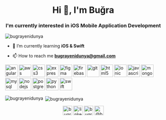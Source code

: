 <h1 align="center">Hi 👋, I'm Buğra</h1>
<h3 align="center">I'm currently interested in iOS Mobile Application Development</h3>

<p align="left"> <img src="https://komarev.com/ghpvc/?username=bugrayenidunya" alt="bugrayenidunya" /> </p>

- 🌱 I’m currently learning **iOS & Swift**

- 📫 How to reach me **bugrayenidunya@gmail.com**

<p align="left"><img src="https://devicons.github.io/devicon/devicon.git/icons/angularjs/angularjs-original.svg" alt="angularjs" width="40" height="40"/> <img src="https://devicons.github.io/devicon/devicon.git/icons/amazonwebservices/amazonwebservices-original-wordmark.svg" alt="aws" width="40" height="40"/> <img src="https://devicons.github.io/devicon/devicon.git/icons/css3/css3-original-wordmark.svg" alt="css3" width="40" height="40"/> <img src="https://devicons.github.io/devicon/devicon.git/icons/express/express-original-wordmark.svg" alt="express" width="40" height="40"/> <img src="https://www.vectorlogo.zone/logos/figma/figma-icon.svg" alt="figma" width="40" height="40"/> <img src="https://www.vectorlogo.zone/logos/firebase/firebase-icon.svg" alt="firebase" width="40" height="40"/> <img src="https://www.vectorlogo.zone/logos/git-scm/git-scm-icon.svg" alt="git" width="40" height="40"/> <img src="https://devicons.github.io/devicon/devicon.git/icons/html5/html5-original-wordmark.svg" alt="html5" width="40" height="40"/> <img src="https://upload.wikimedia.org/wikipedia/commons/d/d1/Ionic_Logo.svg" alt="ionic" width="40" height="40"/> <img src="https://devicons.github.io/devicon/devicon.git/icons/javascript/javascript-original.svg" alt="javascript" width="40" height="40"/> <img src="https://devicons.github.io/devicon/devicon.git/icons/mongodb/mongodb-original-wordmark.svg" alt="mongodb" width="40" height="40"/> <img src="https://devicons.github.io/devicon/devicon.git/icons/mysql/mysql-original-wordmark.svg" alt="mysql" width="40" height="40"/> <img src="https://devicons.github.io/devicon/devicon.git/icons/nodejs/nodejs-original-wordmark.svg" alt="nodejs" width="40" height="40"/> <img src="https://devicons.github.io/devicon/devicon.git/icons/postgresql/postgresql-original-wordmark.svg" alt="postgresql" width="40" height="40"/> <img src="https://devicons.github.io/devicon/devicon.git/icons/python/python-original.svg" alt="python" width="40" height="40"/> <img src="https://devicons.github.io/devicon/devicon.git/icons/swift/swift-original-wordmark.svg" alt="swift" width="40" height="40"/></p><p><img align="left" src="https://github-readme-stats.vercel.app/api/top-langs/?username=bugrayenidunya&layout=compact&hide=html" alt="bugrayenidunya" /></p>

<p>&nbsp;<img align="center" src="https://github-readme-stats.vercel.app/api?username=bugrayenidunya&show_icons=true" alt="bugrayenidunya" /></p>

<p align="center"> 
<a href="https://twitter.com/bugrayndny" target="blank"><img align="center" src="https://cdn.jsdelivr.net/npm/simple-icons@3.0.1/icons/twitter.svg" alt="bugrayndny" height="30" width="30" /></a>
<a href="https://linkedin.com/in/enes-bugra-yenidunya/" target="blank"><img align="center" src="https://cdn.jsdelivr.net/npm/simple-icons@3.0.1/icons/linkedin.svg" alt="linkedin.com/in/enes-bugra-yenidunya/" height="30" width="30" /></a>
<a href="https://instagram.com/bugrayndny" target="blank"><img align="center" src="https://cdn.jsdelivr.net/npm/simple-icons@3.0.1/icons/instagram.svg" alt="bugrayndny" height="30" width="30" /></a>
<a href="https://medium.com/@bugrayenidunya" target="blank"><img align="center" src="https://cdn.jsdelivr.net/npm/simple-icons@3.0.1/icons/medium.svg" alt="@bugrayenidunya" height="30" width="30" /></a>
</p>
